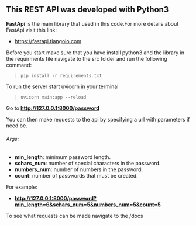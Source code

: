 ## This REST API was developed with Python3

**FastApi** is the main library that used in this code.For more details about FastApi visit this link:
- https://fastapi.tiangolo.com
 
Before you start make sure that you have install python3 and the library in the requirments file
navigate to the src folder and run the following command:
> `pip install -r requirements.txt`

To run the server start uvicorn in your terminal
> `uvicorn main:app --reload`

Go to **http://127.0.0.1:8000/password**

You can then make requests to the api by specifying a url with parameters if need be.

###### Args:
- **min_length**: minimum password length.
- **schars_num**: number of special characters in the password.
- **numbers_num**: number of numbers in the password.
- **count**: number of passwords that must be created.

For example: 
- **http://127.0.0.1:8000/password?min_length=6&schars_num=5&numbers_num=5&count=5**

To see what requests can be made navigate to the /docs

